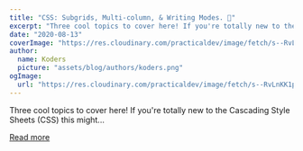 ```yaml
---
title: "CSS: Subgrids, Multi-column, & Writing Modes. 🥸"
excerpt: "Three cool topics to cover here! If you're totally new to the Cascading Style Sheets (CSS) this might..."
date: "2020-08-13"
coverImage: "https://res.cloudinary.com/practicaldev/image/fetch/s--RvLnKK1p--/c_imagga_scale,f_auto,fl_progressive,h_420,q_auto,w_1000/https://dev-to-uploads.s3.amazonaws.com/i/6h3745lk2cd7owsjh1jf.png"
author:
  name: Koders
  picture: "assets/blog/authors/koders.png"
ogImage:
  url: "https://res.cloudinary.com/practicaldev/image/fetch/s--RvLnKK1p--/c_imagga_scale,f_auto,fl_progressive,h_420,q_auto,w_1000/https://dev-to-uploads.s3.amazonaws.com/i/6h3745lk2cd7owsjh1jf.png"
---
```


Three cool topics to cover here! If you're totally new to the Cascading Style Sheets (CSS) this might...

[Read more](https://dev.to/vaibhavkhulbe/css-subgrids-multi-column-and-writing-modes-3jk7)
